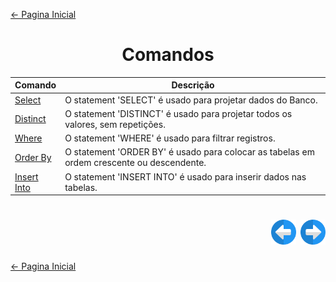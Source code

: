 [← Pagina Inicial](../../../README.md#--)

<h1 align="center">Comandos</h1>

| Comando                                     | Descrição                                                                                 |
|---------------------------------------------|-------------------------------------------------------------------------------------------|
| [Select](./select.md#select)                | O statement 'SELECT' é usado para projetar dados do Banco.                                |
| [Distinct](./distinct.md#distinct)          | O statement 'DISTINCT' é usado para projetar todos os valores, sem repetições.            |
| [Where](./where.md#where)                   | O statement 'WHERE' é usado para filtrar registros.                                       |
| [Order By](./order_by.md#order-by)          | O statement 'ORDER BY' é usado para colocar as tabelas em ordem crescente ou descendente. |
| [Insert Into](./insert_into.md#insert-into) | O statement 'INSERT INTO' é usado para inserir dados nas tabelas.                         |

<h1 align="right">
<a href="../iniciando/iniciando.md#iniciando"><img src="../../../images/previous-arrow.svg" alt="previous" width="40px"></a>
<a href="../operadores/operadores.md#operadores"><img src="../../../images/next-arrow.svg" alt="next" width="40px"></a>
</h1>

[← Pagina Inicial](../../../README.md#--)
